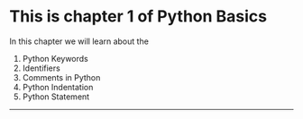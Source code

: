 # This is chapter 1 of Python Basics
In this chapter we will learn about the 

1. Python Keywords
2. Identifiers
3. Comments in Python
4. Python Indentation
5. Python Statement
---

